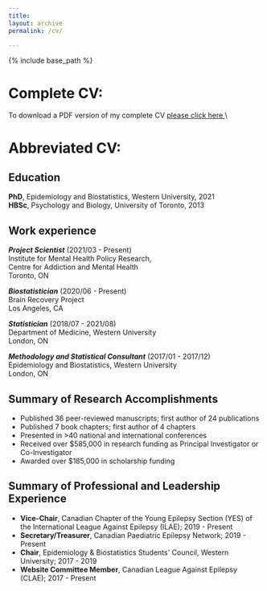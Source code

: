 ```yaml
---
title:  
layout: archive
permalink: /cv/

---
```


{% include base_path %}

# Complete CV:


To download a PDF version of my complete CV <a href="/files/Klajdi Puka CV.pdf" target="_blank"> please click here </a> \


# Abbreviated CV:
## Education
**PhD**, Epidemiology and Biostatistics, Western University, 2021\
**HBSc**, Psychology and Biology, University of Toronto, 2013




## Work experience
**_Project Scientist_** (2021/03 - Present) <br>
Institute for Mental Health Policy Research, <br>
Centre for Addiction and Mental Health <br>
Toronto, ON <br>

**_Biostatistician_** (2020/06 - Present) <br>
Brain Recovery Project <br>
Los Angeles, CA <br>
 
**_Statistician_** (2018/07 - 2021/08) <br>
Department of Medicine, Western University <br>
London, ON <br>
   
**_Methodology and Statistical Consultant_** (2017/01 - 2017/12) <br>
Epidemiology and Biostatistics, Western University <br>
London, ON <br>



## Summary of Research Accomplishments
* Published 36 peer-reviewed manuscripts; first author of 24 publications
* Published 7 book chapters; first author of 4 chapters
* Presented in >40 national and international conferences 
* Received over $585,000 in research funding as Principal Investigator or Co-Investigator
* Awarded over $185,000 in scholarship funding



## Summary of Professional and Leadership Experience 
* **Vice-Chair**, Canadian Chapter of the Young Epilepsy Section (YES) of the International League Against Epilepsy (ILAE); 2019 - Present
* **Secretary/Treasurer**, Canadian Paediatric Epilepsy Network; 2019 - Present
* **Chair**, Epidemiology & Biostatistics Students' Council, Western University; 2017 - 2019 
* **Website Committee Member**, Canadian League Against Epilepsy (CLAE); 2017 - Present 
